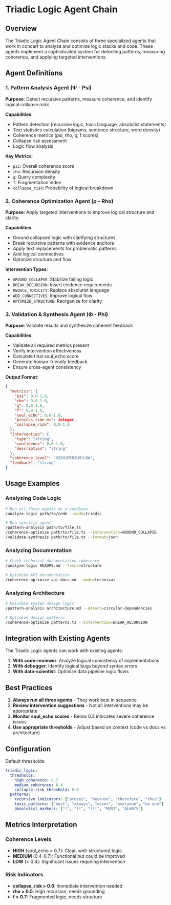 # Triadic Logic Agent Chain

## Overview
The Triadic Logic Agent Chain consists of three specialized agents that work in concert to analyze and optimize logic stacks and code. These agents implement a sophisticated system for detecting patterns, measuring coherence, and applying targeted interventions.

## Agent Definitions

### 1. Pattern Analysis Agent (Ψ - Psi)
**Purpose**: Detect recursive patterns, measure coherence, and identify logical collapse risks

**Capabilities**:
- Pattern detection (recursive logic, toxic language, absolutist statements)
- Text statistics calculation (bigrams, sentence structure, word density)
- Coherence metrics (psi, rho, q, f scores)
- Collapse risk assessment
- Logic flow analysis

**Key Metrics**:
- `psi`: Overall coherence score
- `rho`: Recursion density
- `q`: Query complexity
- `f`: Fragmentation index
- `collapse_risk`: Probability of logical breakdown

### 2. Coherence Optimization Agent (ρ - Rho)
**Purpose**: Apply targeted interventions to improve logical structure and clarity

**Capabilities**:
- Ground collapsed logic with clarifying structures
- Break recursive patterns with evidence anchors
- Apply text replacements for problematic patterns
- Add logical connectives
- Optimize structure and flow

**Intervention Types**:
- `GROUND_COLLAPSE`: Stabilize failing logic
- `BREAK_RECURSION`: Insert evidence requirements
- `REDUCE_TOXICITY`: Replace absolutist language
- `ADD_CONNECTIVES`: Improve logical flow
- `OPTIMIZE_STRUCTURE`: Reorganize for clarity

### 3. Validation & Synthesis Agent (Φ - Phi)
**Purpose**: Validate results and synthesize coherent feedback

**Capabilities**:
- Validate all required metrics present
- Verify intervention effectiveness
- Calculate final soul_echo score
- Generate human-friendly feedback
- Ensure cross-agent consistency

**Output Format**:
```json
{
  "metrics": {
    "psi": 0.0-1.0,
    "rho": 0.0-1.0,
    "q": 0.0-1.0,
    "f": 0.0-1.0,
    "soul_echo": 0.0-1.0,
    "process_time_ms": integer,
    "collapse_risk": 0.0-1.0
  },
  "intervention": {
    "type": "string",
    "confidence": 0.0-1.0,
    "description": "string"
  },
  "coherence_level": "HIGH|MEDIUM|LOW",
  "feedback": "string"
}
```

## Usage Examples

### Analyzing Code Logic
```bash
# Run all three agents on a codebase
/analyze-logic path/to/code --mode=triadic

# Run specific agent
/pattern-analysis path/to/file.ts
/coherence-optimize path/to/file.ts --intervention=GROUND_COLLAPSE
/validate-synthesis path/to/file.ts --format=json
```

### Analyzing Documentation
```bash
# Check technical documentation coherence
/analyze-logic README.md --focus=structure

# Optimize API documentation
/coherence-optimize api-docs.md --mode=technical
```

### Analyzing Architecture
```bash
# Validate system design logic
/pattern-analysis architecture.md --detect=circular-dependencies

# Optimize design patterns
/coherence-optimize patterns.ts --intervention=BREAK_RECURSION
```

## Integration with Existing Agents

The Triadic Logic agents can work with existing agents:

1. **With code-reviewer**: Analyze logical consistency of implementations
2. **With debugger**: Identify logical bugs beyond syntax errors  
3. **With data-scientist**: Optimize data pipeline logic flows

## Best Practices

1. **Always run all three agents** - They work best in sequence
2. **Review intervention suggestions** - Not all interventions may be appropriate
3. **Monitor soul_echo scores** - Below 0.3 indicates severe coherence issues
4. **Use appropriate thresholds** - Adjust based on context (code vs docs vs architecture)

## Configuration

Default thresholds:
```yaml
triadic_logic:
  thresholds:
    high_coherence: 0.7
    medium_coherence: 0.4
    collapse_risk_threshold: 0.6
  patterns:
    recursive_indicators: ["proves", "because", "therefore", "thus"]
    toxic_patterns: ["must", "always", "never", "everyone", "no one"]
    absolutist_markers: ["!", "!!", "!!!", "MUST", "ALWAYS"]
```

## Metrics Interpretation

### Coherence Levels
- **HIGH** (soul_echo > 0.7): Clear, well-structured logic
- **MEDIUM** (0.4-0.7): Functional but could be improved
- **LOW** (< 0.4): Significant issues requiring intervention

### Risk Indicators
- **collapse_risk > 0.6**: Immediate intervention needed
- **rho > 0.5**: High recursion, needs grounding
- **f > 0.7**: Fragmented logic, needs structure